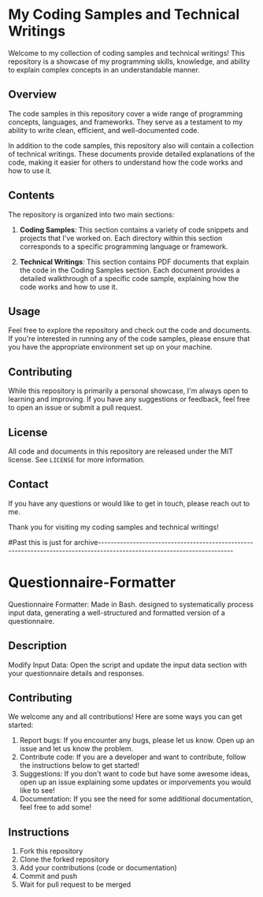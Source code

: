 # My Coding Samples and Technical Writings

Welcome to my collection of coding samples and technical writings! This repository is a showcase of my programming skills, knowledge, and ability to explain complex concepts in an understandable manner.

## Overview

The code samples in this repository cover a wide range of programming concepts, languages, and frameworks. They serve as a testament to my ability to write clean, efficient, and well-documented code.

In addition to the code samples, this repository also will contain a collection of technical writings. These documents provide detailed explanations of the code, making it easier for others to understand how the code works and how to use it.

## Contents

The repository is organized into two main sections:

1. **Coding Samples**: This section contains a variety of code snippets and projects that I've worked on. Each directory within this section corresponds to a specific programming language or framework.

2. **Technical Writings**: This section contains PDF documents that explain the code in the Coding Samples section. Each document provides a detailed walkthrough of a specific code sample, explaining how the code works and how to use it.

## Usage

Feel free to explore the repository and check out the code and documents. If you're interested in running any of the code samples, please ensure that you have the appropriate environment set up on your machine.

## Contributing

While this repository is primarily a personal showcase, I'm always open to learning and improving. If you have any suggestions or feedback, feel free to open an issue or submit a pull request.

## License

All code and documents in this repository are released under the MIT license. See `LICENSE` for more information.

## Contact

If you have any questions or would like to get in touch, please reach out to me.

Thank you for visiting my coding samples and technical writings!


#Past this is just for archive------------------------------------------------------------------------------------------------------------------------

# Questionnaire-Formatter
Questionnaire Formatter: Made in Bash. designed to systematically process input data, generating a well-structured and formatted version of a questionnaire.

## Description
Modify Input Data: Open the script and update the input data section with your questionnaire details and responses.


## Contributing
We welcome any and all contributions! Here are some ways you can get started:
1. Report bugs: If you encounter any bugs, please let us know. Open up an issue and let us know the problem.
2. Contribute code: If you are a developer and want to contribute, follow the instructions below to get started!
3. Suggestions: If you don't want to code but have some awesome ideas, open up an issue explaining some updates or imporvements you would like to see!
4. Documentation: If you see the need for some additional documentation, feel free to add some!

## Instructions
1. Fork this repository
2. Clone the forked repository
3. Add your contributions (code or documentation)
4. Commit and push
5. Wait for pull request to be merged

